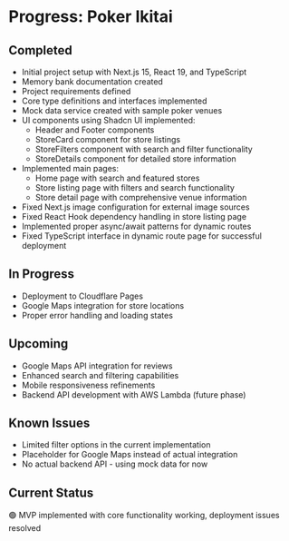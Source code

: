# Progress: Poker Ikitai

## Completed
- Initial project setup with Next.js 15, React 19, and TypeScript
- Memory bank documentation created
- Project requirements defined
- Core type definitions and interfaces implemented
- Mock data service created with sample poker venues
- UI components using Shadcn UI implemented:
  - Header and Footer components
  - StoreCard component for store listings
  - StoreFilters component with search and filter functionality
  - StoreDetails component for detailed store information
- Implemented main pages:
  - Home page with search and featured stores
  - Store listing page with filters and search functionality
  - Store detail page with comprehensive venue information
- Fixed Next.js image configuration for external image sources
- Fixed React Hook dependency handling in store listing page
- Implemented proper async/await patterns for dynamic routes
- Fixed TypeScript interface in dynamic route page for successful deployment

## In Progress
- Deployment to Cloudflare Pages
- Google Maps integration for store locations
- Proper error handling and loading states

## Upcoming
- Google Maps API integration for reviews
- Enhanced search and filtering capabilities
- Mobile responsiveness refinements
- Backend API development with AWS Lambda (future phase)

## Known Issues
- Limited filter options in the current implementation
- Placeholder for Google Maps instead of actual integration
- No actual backend API - using mock data for now

## Current Status
🟢 MVP implemented with core functionality working, deployment issues resolved